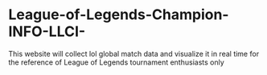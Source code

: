 # League-of-Legends-Champion-INFO-LLCI-
This website will collect lol global match data and visualize it in real time for the reference of League of Legends tournament enthusiasts only
